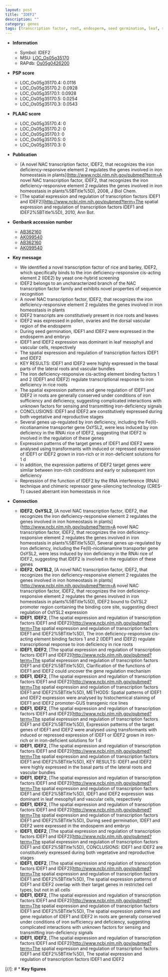 ```yaml
---
layout: post
title: "IDEF2"
description: ""
category: genes
tags: [transcription factor, root, endosperm, seed germination, leaf, seed, lateral root, vascular bundle, vegetative, transporter, reproductive, iron, homeostasis, pollen]
---
```


* **Information**  
    + Symbol: IDEF2  
    + MSU: [LOC_Os05g35170](http://rice.plantbiology.msu.edu/cgi-bin/ORF_infopage.cgi?orf=LOC_Os05g35170)  
    + RAPdb: [Os05g0426200](http://rapdb.dna.affrc.go.jp/viewer/gbrowse_details/irgsp1?name=Os05g0426200)  

* **PSP score**  
    + LOC_Os05g35170.4: 0.0116 
    + LOC_Os05g35170.2: 0.0928 
    + LOC_Os05g35170.1: 0.0928 
    + LOC_Os05g35170.5: 0.0254 
    + LOC_Os05g35170.3: 0.0543 

* **PLAAC score**  
    + LOC_Os05g35170.4: 0 
    + LOC_Os05g35170.2: 0 
    + LOC_Os05g35170.1: 0 
    + LOC_Os05g35170.5: 0 
    + LOC_Os05g35170.3: 0 

* **Publication**  
    + [A novel NAC transcription factor, IDEF2, that recognizes the iron deficiency-responsive element 2 regulates the genes involved in iron homeostasis in plants](http://www.ncbi.nlm.nih.gov/pubmed?term=A novel NAC transcription factor, IDEF2, that recognizes the iron deficiency-responsive element 2 regulates the genes involved in iron homeostasis in plants%5BTitle%5D), 2008, J Biol Chem.
    + [The spatial expression and regulation of transcription factors IDEF1 and IDEF2](http://www.ncbi.nlm.nih.gov/pubmed?term=The spatial expression and regulation of transcription factors IDEF1 and IDEF2%5BTitle%5D), 2010, Ann Bot.

* **Genbank accession number**  
    + [AB362160](http://www.ncbi.nlm.nih.gov/nuccore/AB362160)
    + [AK099540](http://www.ncbi.nlm.nih.gov/nuccore/AK099540)
    + [AB362160](http://www.ncbi.nlm.nih.gov/nuccore/AB362160)
    + [AK099540](http://www.ncbi.nlm.nih.gov/nuccore/AK099540)

* **Key message**  
    + We identified a novel transcription factor of rice and barley, IDEF2, which specifically binds to the iron deficiency-responsive cis-acting element 2 (IDE2) by yeast one-hybrid screening
    + IDEF2 belongs to an uncharacterized branch of the NAC transcription factor family and exhibits novel properties of sequence recognition
    + A novel NAC transcription factor, IDEF2, that recognizes the iron deficiency-responsive element 2 regulates the genes involved in iron homeostasis in plants
    + IDEF2 transcripts are constitutively present in rice roots and leaves
    + IDEF2 was expressed in pollen, ovaries and the dorsal vascular region of the endosperm
    + During seed germination, IDEF1 and IDEF2 were expressed in the endosperm and embryo
    + IDEF1 and IDEF2 expression was dominant in leaf mesophyll and vascular cells, respectively
    + The spatial expression and regulation of transcription factors IDEF1 and IDEF2
    + KEY RESULTS: IDEF1 and IDEF2 were highly expressed in the basal parts of the lateral roots and vascular bundles
    + The iron deficiency-responsive cis-acting element binding factors 1 and 2 (IDEF1 and IDEF2) regulate transcriptional response to iron deficiency in rice roots
    + The spatial expression patterns and gene regulation of IDEF1 and IDEF2 in roots are generally conserved under conditions of iron sufficiency and deficiency, suggesting complicated interactions with unknown factors for sensing and transmitting iron-deficiency signals
    + CONCLUSIONS: IDEF1 and IDEF2 are constitutively expressed during both vegetative and reproductive stages
    + Several genes up-regulated by iron deficiency, including the Fe(II)-nicotianamine transporter gene OsYSL2, were less induced by iron deficiency in the RNAi rice of IDEF2, suggesting that IDEF2 is involved in the regulation of these genes
    + Expression patterns of the target genes of IDEF1 and IDEF2 were analysed using transformants with induced or repressed expression of IDEF1 or IDEF2 grown in iron-rich or in iron-deficient solutions for 1 d
    + In addition, the expression patterns of IDEF2 target genes were similar between iron-rich conditions and early or subsequent iron deficiency
    + Repression of the function of IDEF2 by the RNA interference (RNAi) technique and chimeric repressor gene-silencing technology (CRES-T) caused aberrant iron homeostasis in rice

* **Connection**  
    + __IDEF2__, __OsYSL2__, [A novel NAC transcription factor, IDEF2, that recognizes the iron deficiency-responsive element 2 regulates the genes involved in iron homeostasis in plants](http://www.ncbi.nlm.nih.gov/pubmed?term=A novel NAC transcription factor, IDEF2, that recognizes the iron deficiency-responsive element 2 regulates the genes involved in iron homeostasis in plants%5BTitle%5D), Several genes up-regulated by iron deficiency, including the Fe(II)-nicotianamine transporter gene OsYSL2, were less induced by iron deficiency in the RNAi rice of IDEF2, suggesting that IDEF2 is involved in the regulation of these genes
    + __IDEF2__, __OsYSL2__, [A novel NAC transcription factor, IDEF2, that recognizes the iron deficiency-responsive element 2 regulates the genes involved in iron homeostasis in plants](http://www.ncbi.nlm.nih.gov/pubmed?term=A novel NAC transcription factor, IDEF2, that recognizes the iron deficiency-responsive element 2 regulates the genes involved in iron homeostasis in plants%5BTitle%5D), IDEF2 bound to OsYSL2 promoter region containing the binding core site, suggesting direct regulation of OsYSL2 expression
    + __IDEF1__, __IDEF2__, [The spatial expression and regulation of transcription factors IDEF1 and IDEF2](http://www.ncbi.nlm.nih.gov/pubmed?term=The spatial expression and regulation of transcription factors IDEF1 and IDEF2%5BTitle%5D), The iron deficiency-responsive cis-acting element binding factors 1 and 2 (IDEF1 and IDEF2) regulate transcriptional response to iron deficiency in rice roots
    + __IDEF1__, __IDEF2__, [The spatial expression and regulation of transcription factors IDEF1 and IDEF2](http://www.ncbi.nlm.nih.gov/pubmed?term=The spatial expression and regulation of transcription factors IDEF1 and IDEF2%5BTitle%5D), Clarification of the functions of IDEF1 and IDEF2 could uncover the gene regulation mechanism
    + __IDEF1__, __IDEF2__, [The spatial expression and regulation of transcription factors IDEF1 and IDEF2](http://www.ncbi.nlm.nih.gov/pubmed?term=The spatial expression and regulation of transcription factors IDEF1 and IDEF2%5BTitle%5D), METHODS: Spatial patterns of IDEF1 and IDEF2 expression were analysed by histochemical staining of IDEF1 and IDEF2 promoter-GUS transgenic rice lines
    + __IDEF1__, __IDEF2__, [The spatial expression and regulation of transcription factors IDEF1 and IDEF2](http://www.ncbi.nlm.nih.gov/pubmed?term=The spatial expression and regulation of transcription factors IDEF1 and IDEF2%5BTitle%5D), Expression patterns of the target genes of IDEF1 and IDEF2 were analysed using transformants with induced or repressed expression of IDEF1 or IDEF2 grown in iron-rich or in iron-deficient solutions for 1 d
    + __IDEF1__, __IDEF2__, [The spatial expression and regulation of transcription factors IDEF1 and IDEF2](http://www.ncbi.nlm.nih.gov/pubmed?term=The spatial expression and regulation of transcription factors IDEF1 and IDEF2%5BTitle%5D), KEY RESULTS: IDEF1 and IDEF2 were highly expressed in the basal parts of the lateral roots and vascular bundles
    + __IDEF1__, __IDEF2__, [The spatial expression and regulation of transcription factors IDEF1 and IDEF2](http://www.ncbi.nlm.nih.gov/pubmed?term=The spatial expression and regulation of transcription factors IDEF1 and IDEF2%5BTitle%5D), IDEF1 and IDEF2 expression was dominant in leaf mesophyll and vascular cells, respectively
    + __IDEF1__, __IDEF2__, [The spatial expression and regulation of transcription factors IDEF1 and IDEF2](http://www.ncbi.nlm.nih.gov/pubmed?term=The spatial expression and regulation of transcription factors IDEF1 and IDEF2%5BTitle%5D), During seed germination, IDEF1 and IDEF2 were expressed in the endosperm and embryo
    + __IDEF1__, __IDEF2__, [The spatial expression and regulation of transcription factors IDEF1 and IDEF2](http://www.ncbi.nlm.nih.gov/pubmed?term=The spatial expression and regulation of transcription factors IDEF1 and IDEF2%5BTitle%5D), CONCLUSIONS: IDEF1 and IDEF2 are constitutively expressed during both vegetative and reproductive stages
    + __IDEF1__, __IDEF2__, [The spatial expression and regulation of transcription factors IDEF1 and IDEF2](http://www.ncbi.nlm.nih.gov/pubmed?term=The spatial expression and regulation of transcription factors IDEF1 and IDEF2%5BTitle%5D), The spatial expression patterns of IDEF1 and IDEF2 overlap with their target genes in restricted cell types, but not in all cells
    + __IDEF1__, __IDEF2__, [The spatial expression and regulation of transcription factors IDEF1 and IDEF2](http://www.ncbi.nlm.nih.gov/pubmed?term=The spatial expression and regulation of transcription factors IDEF1 and IDEF2%5BTitle%5D), The spatial expression patterns and gene regulation of IDEF1 and IDEF2 in roots are generally conserved under conditions of iron sufficiency and deficiency, suggesting complicated interactions with unknown factors for sensing and transmitting iron-deficiency signals
    + __IDEF1__, __IDEF2__, [The spatial expression and regulation of transcription factors IDEF1 and IDEF2](http://www.ncbi.nlm.nih.gov/pubmed?term=The spatial expression and regulation of transcription factors IDEF1 and IDEF2%5BTitle%5D), The spatial expression and regulation of transcription factors IDEF1 and IDEF2

[//]: # * **Key figures**  


